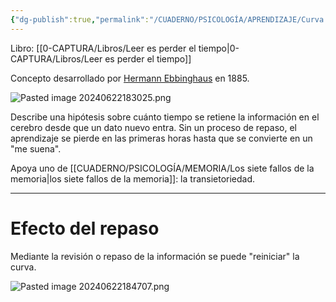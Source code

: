 ```yaml
---
{"dg-publish":true,"permalink":"/CUADERNO/PSICOLOGÍA/APRENDIZAJE/Curva del olvido/"}
---
```


Libro: [[0-CAPTURA/Libros/Leer es perder el tiempo\|0-CAPTURA/Libros/Leer es perder el tiempo]]

Concepto desarrollado por [Hermann Ebbinghaus](https://es.m.wikipedia.org/wiki/Hermann_Ebbinghaus) en 1885.

![Pasted image 20240622183025.png](/img/user/MEDIA/Pasted%20image%2020240622183025.png)

Describe una hipótesis sobre cuánto tiempo se retiene la información en el cerebro desde que un dato nuevo entra. Sin un proceso de repaso, el aprendizaje se pierde en las primeras horas hasta que se convierte en un "me suena".

Apoya uno de [[CUADERNO/PSICOLOGÍA/MEMORIA/Los siete fallos de la memoria\|los siete fallos de la memoria]]: la transietoriedad.

---
# Efecto del repaso

Mediante la revisión o repaso de la información se puede "reiniciar" la curva.

![Pasted image 20240622184707.png](/img/user/MEDIA/Pasted%20image%2020240622184707.png)



